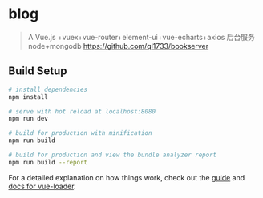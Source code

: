 # blog

    
> A Vue.js +vuex+vue-router+element-ui+vue-echarts+axios
后台服务 node+mongodb https://github.com/ql1733/bookserver

## Build Setup

``` bash
# install dependencies
npm install

# serve with hot reload at localhost:8080
npm run dev

# build for production with minification
npm run build

# build for production and view the bundle analyzer report
npm run build --report
```

For a detailed explanation on how things work, check out the [guide](http://vuejs-templates.github.io/webpack/) and [docs for vue-loader](http://vuejs.github.io/vue-loader).
